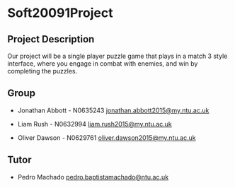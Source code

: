 # Soft20091Project
## Project Description

Our project will be a single player puzzle game that plays in a match 3 style interface, where you engage in combat with enemies, and win by completing the puzzles.
## Group
* Jonathan Abbott - N0635243 <jonathan.abbott2015@my.ntu.ac.uk>

* Liam Rush - N0632994 <liam.rush2015@my.ntu.ac.uk>

* Oliver Dawson - N0629761 <oliver.dawson2015@my.ntu.ac.uk>

## Tutor
* Pedro Machado <pedro.baptistamachado@ntu.ac.uk>
